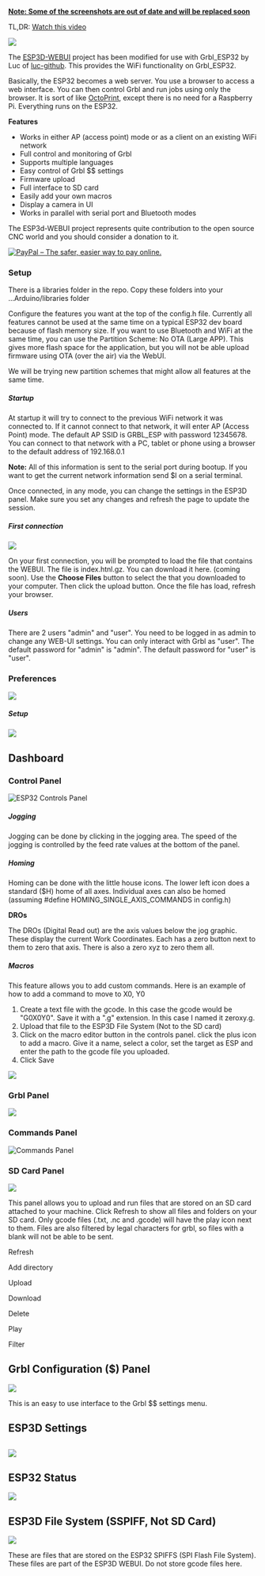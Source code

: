 **<u>Note: Some of the screenshots are out of date and will be replaced soon</u>**


TL,DR: [Watch this video](https://youtu.be/7vtWNn9jyDs)

![](http://www.buildlog.net/blog/wp-content/uploads/2018/09/esp32_webui_1.png)

The [ESP3D-WEBUI](https://github.com/luc-github/ESP3D-WEBUI) project has been modified for use with Grbl_ESP32 by Luc of [luc-github](https://github.com/luc-github). This provides the WiFi functionality on Grbl_ESP32.

Basically, the ESP32 becomes a web server. You use a browser to access a web interface. You can then control Grbl and run jobs using only the browser. It is sort of like [OctoPrint](https://octoprint.org/), except there is no need for a Raspberry Pi. Everything runs on the ESP32.

**Features**

- Works in either AP (access point) mode or as a client on an existing WiFi network
- Full control and monitoring of Grbl
- Supports multiple languages
- Easy control of Grbl $$ settings
- Firmware upload
- Full interface to SD card
- Easily add your own macros
- Display a camera in UI
- Works in parallel with serial port and Bluetooth modes

The ESP3d-WEBUI project represents quite contribution to the open source CNC world and you should consider a donation to it.

 [<img src="https://www.paypalobjects.com/en_US/i/btn/btn_donateCC_LG_global.gif" border="0" alt="PayPal – The safer, easier way to pay online.">](https://www.paypal.com/cgi-bin/webscr?cmd=_s-xclick&hosted_button_id=Y8FFE7NA4LJWQ)    



### Setup

There is a libraries folder in the repo. Copy these folders into your ...Arduino/libraries folder

Configure the features you want at the top of the config.h file. Currently all features cannot be used at the same time on a typical ESP32 dev board because of flash memory size. If you want to use Bluetooth and WiFi at the same time, you can use the Partition Scheme: No OTA (Large APP). This gives more flash space for the application, but you will not be able upload firmware using OTA (over the air) via the WebUI.

We will be trying new partition schemes that might allow all features at the same time.

##### Startup

At startup it will try to connect to the previous WiFi network it was connected to. If it cannot connect to that network, it will enter AP (Access Point) mode. The default AP SSID is GRBL_ESP with password 12345678. You can connect to that network with a PC, tablet or phone using a browser to the default address of 192.168.0.1

**Note:** All of this information is sent to the serial port during bootup. If you want to get the current network information send $I on a serial terminal.

Once connected, in any mode, you can change the settings in the ESP3D panel. Make sure you set any changes and refresh the page to update the session.

##### First connection

![](http://www.buildlog.net/blog/wp-content/uploads/2018/09/esp3d_load_ui.png)

On your first connection, you will be prompted to load the file that contains the WEBUI. The file is index.htnl.gz. You can download it here. (coming soon). Use the **Choose Files** button to select the that you downloaded to your computer. Then click the upload button. Once the file has load, refresh your browser.

##### Users

There are 2 users "admin" and "user". You need to be logged in as admin to change any WEB-UI settings. You can only interact with Grbl as "user". The default password for "admin" is "admin". The default password for "user" is "user".

### Preferences

![](http://www.buildlog.net/blog/wp-content/uploads/2018/09/esp3D_prefs.png)

##### Setup

![](http://www.buildlog.net/blog/wp-content/uploads/2018/09/esp3d_setup.png)



## Dashboard

### Control Panel

![ESP32 Controls Panel](http://www.buildlog.net/blog/wp-content/uploads/2018/09/esp3d_controls-1.png)

##### Jogging

Jogging can be done by clicking in the jogging area. The speed of the jogging is controlled by the feed rate values at the bottom of the panel.

##### Homing

Homing can be done with the little house icons. The lower left icon does a standard ($H) home of all axes. Individual axes can also be homed (assuming #define HOMING_SINGLE_AXIS_COMMANDS in config.h)

**DROs**

The DROs (Digital Read out) are the axis values below the jog graphic. These display the current Work Coordinates. Each has a zero button next to them to zero that axis. There is also a zero xyz to zero them all.

##### Macros

This feature allows you to add custom commands. Here is an example of how to add a command to move to X0, Y0

1. Create a text file with the gcode. In this case the gcode would be "G0X0Y0". Save it with a ".g" extension. In this case I named it zeroxy.g.
2. Upload that file to the ESP3D File System (Not to the SD card)
3. Click on the macro editor button  in the controls panel. click the plus icon to add a macro. Give it a name, select a color, set the target as ESP and enter the path to the gcode file you uploaded.
4. Click Save

![](http://www.buildlog.net/blog/wp-content/uploads/2018/09/esp3d_macros.png)

### Grbl Panel

![](http://www.buildlog.net/blog/wp-content/uploads/2018/09/esp3d_grbl_pnl2.png)

### 

### Commands Panel

![Commands Panel](http://www.buildlog.net/blog/wp-content/uploads/2018/09/esp3d_commands_pnl.png)

### SD Card Panel

![](http://www.buildlog.net/blog/wp-content/uploads/2018/09/esp3d_sd_pnl.png)

This panel allows you to upload and run files that are stored on an SD card attached to your machine. Click Refresh to show all files and folders on your SD card. Only gcode files (.txt, .nc and .gcode) will have the play icon next to them. Files are also filtered by legal characters for grbl, so files with a blank will not be able to be sent.

Refresh

Add directory

Upload

Download

Delete

Play

Filter

## Grbl Configuration ($) Panel

![](http://www.buildlog.net/blog/wp-content/uploads/2018/09/esp32_grbl_dollar.png)

This is an easy to use interface to the Grbl $$ settings menu.  

## ESP3D Settings

## ![](http://www.buildlog.net/blog/wp-content/uploads/2018/09/esp3d_settings.png)



## ESP32 Status

![](http://www.buildlog.net/blog/wp-content/uploads/2018/09/esp3d_esp32_status.png)

## ESP3D File System (SSPIFF, Not SD Card)

![](http://www.buildlog.net/blog/wp-content/uploads/2018/09/esp32_file_system.png)

These are files that are stored on the ESP32 SPIFFS (SPI Flash File System).  These files are part of the ESP3D WEBUI. Do not store gcode files here.